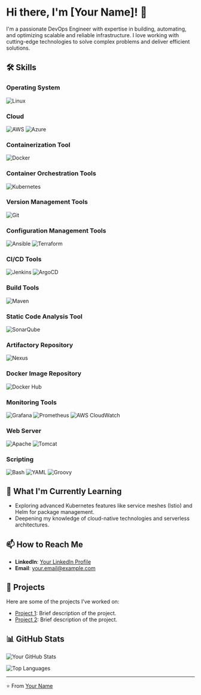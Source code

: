 # Hi there, I'm [Your Name]! 👋

I'm a passionate DevOps Engineer with expertise in building, automating, and optimizing scalable and reliable infrastructure. I love working with cutting-edge technologies to solve complex problems and deliver efficient solutions.

## 🛠️ Skills

### **Operating System**
![Linux](https://img.shields.io/badge/Linux-FCC624?style=for-the-badge&logo=linux&logoColor=black)

### **Cloud**
![AWS](https://img.shields.io/badge/Amazon_AWS-FF9900?style=for-the-badge&logo=amazonaws&logoColor=white)
![Azure](https://img.shields.io/badge/Microsoft_Azure-0089D6?style=for-the-badge&logo=microsoft-azure&logoColor=white)

### **Containerization Tool**
![Docker](https://img.shields.io/badge/Docker-2496ED?style=for-the-badge&logo=docker&logoColor=white)

### **Container Orchestration Tools**
![Kubernetes](https://img.shields.io/badge/Kubernetes-326CE5?style=for-the-badge&logo=kubernetes&logoColor=white)

### **Version Management Tools**
![Git](https://img.shields.io/badge/Git-F05032?style=for-the-badge&logo=git&logoColor=white)

### **Configuration Management Tools**
![Ansible](https://img.shields.io/badge/Ansible-EE0000?style=for-the-badge&logo=ansible&logoColor=white)
![Terraform](https://img.shields.io/badge/Terraform-7B42BC?style=for-the-badge&logo=terraform&logoColor=white)

### **CI/CD Tools**
![Jenkins](https://img.shields.io/badge/Jenkins-D24939?style=for-the-badge&logo=jenkins&logoColor=white)
![ArgoCD](https://img.shields.io/badge/Argo_CD-EF7B4D?style=for-the-badge&logo=argo&logoColor=white)

### **Build Tools**
![Maven](https://img.shields.io/badge/Apache_Maven-C71A36?style=for-the-badge&logo=apache-maven&logoColor=white)

### **Static Code Analysis Tool**
![SonarQube](https://img.shields.io/badge/SonarQube-4E9BCD?style=for-the-badge&logo=sonarqube&logoColor=white)

### **Artifactory Repository**
![Nexus](https://img.shields.io/badge/Nexus-00C7D4?style=for-the-badge&logo=sonatype&logoColor=white)

### **Docker Image Repository**
![Docker Hub](https://img.shields.io/badge/Docker_Hub-2496ED?style=for-the-badge&logo=docker&logoColor=white)

### **Monitoring Tools**
![Grafana](https://img.shields.io/badge/Grafana-F46800?style=for-the-badge&logo=grafana&logoColor=white)
![Prometheus](https://img.shields.io/badge/Prometheus-E6522C?style=for-the-badge&logo=prometheus&logoColor=white)
![AWS CloudWatch](https://img.shields.io/badge/Amazon_CloudWatch-FF4F8B?style=for-the-badge&logo=amazon-cloudwatch&logoColor=white)

### **Web Server**
![Apache](https://img.shields.io/badge/Apache-D22128?style=for-the-badge&logo=apache&logoColor=white)
![Tomcat](https://img.shields.io/badge/Apache_Tomcat-F8DC75?style=for-the-badge&logo=apache-tomcat&logoColor=black)

### **Scripting**
![Bash](https://img.shields.io/badge/Shell_Script-4EAA25?style=for-the-badge&logo=gnu-bash&logoColor=white)
![YAML](https://img.shields.io/badge/YAML-CB171E?style=for-the-badge&logo=yaml&logoColor=white)
![Groovy](https://img.shields.io/badge/Groovy-4298B8?style=for-the-badge&logo=apache-groovy&logoColor=white)

## 🌱 What I'm Currently Learning
- Exploring advanced Kubernetes features like service meshes (Istio) and Helm for package management.
- Deepening my knowledge of cloud-native technologies and serverless architectures.

## 📫 How to Reach Me
- **LinkedIn**: [Your LinkedIn Profile](https://www.linkedin.com/in/yourprofile/)
- **Email**: your.email@example.com

## 🚀 Projects
Here are some of the projects I've worked on:
- [Project 1](link-to-project-1): Brief description of the project.
- [Project 2](link-to-project-2): Brief description of the project.

## 📊 GitHub Stats
![Your GitHub Stats](https://github-readme-stats.vercel.app/api?username=yourusername&show_icons=true&theme=radical)

![Top Languages](https://github-readme-stats.vercel.app/api/top-langs/?username=yourusername&layout=compact&theme=radical)

---

⭐️ From [Your Name](https://github.com/yourusername)
